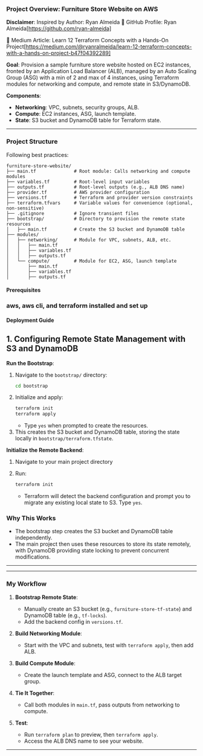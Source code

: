 ### Project Overview: Furniture Store Website on AWS
**Disclaimer**: Inspired by Author: Ryan Almeida
📌 GitHub Profile: Ryan Almeida[https://github.com/ryan-almeida]

📌 Medium Article: Learn 12 Terraform Concepts with a Hands-On Project[https://medium.com/@ryanralmeida/learn-12-terraform-concepts-with-a-hands-on-project-b47f04392289]

**Goal**: Provision a sample furniture store website hosted on EC2 instances, fronted by an Application Load Balancer (ALB), managed by an Auto Scaling Group (ASG) with a min of 2 and max of 4 instances, using Terraform modules for networking and compute, and remote state in S3/DynamoDB.

**Components**:
- **Networking**: VPC, subnets, security groups, ALB.
- **Compute**: EC2 instances, ASG, launch template.
- **State**: S3 bucket and DynamoDB table for Terraform state.

---

### Project Structure
Following best practices:

```
furniture-store-website/
├── main.tf              # Root module: Calls networking and compute modules
├── variables.tf         # Root-level input variables
├── outputs.tf           # Root-level outputs (e.g., ALB DNS name)
├── provider.tf          # AWS provider configuration
├── versions.tf          # Terraform and provider version constraints
├── terraform.tfvars     # Variable values for convenience (optional, non-sensitive)
├── .gitignore           # Ignore transient files
├── bootstrap/           # Directory to provision the remote state resources
│   ├── main.tf          # Create the S3 bucket and DynamoDB table
├── modules/
│   ├── networking/      # Module for VPC, subnets, ALB, etc.
│   │   ├── main.tf
│   │   ├── variables.tf
│   │   ├── outputs.tf
│   └── compute/         # Module for EC2, ASG, launch template
│       ├── main.tf
│       ├── variables.tf
│       ├── outputs.tf
```

#### Prerequisites

### aws, aws cli, and terraform installed and set up

#### Deployment Guide

## 1. Configuring Remote State Management with S3 and DynamoDB

**Run the Bootstrap**:
1. Navigate to the `bootstrap/` directory:
   ```bash
   cd bootstrap
   ```
2. Initialize and apply:
   ```bash
   terraform init
   terraform apply
   ```
   - Type `yes` when prompted to create the resources.
3. This creates the S3 bucket and DynamoDB table, storing the state locally in `bootstrap/terraform.tfstate`.

**Initialize the Remote Backend**:
1. Navigate to your main project directory

2. Run:
   ```bash
   terraform init
   ```
   - Terraform will detect the backend configuration and prompt you to migrate any existing local state to S3. Type `yes`.

### Why This Works
- The bootstrap step creates the S3 bucket and DynamoDB table independently.
- The main project then uses these resources to store its state remotely, with DynamoDB providing state locking to prevent concurrent modifications.

---

---


### My Workflow
1. **Bootstrap Remote State**:
   - Manually create an S3 bucket (e.g., `furniture-store-tf-state`) and DynamoDB table (e.g., `tf-locks`).
   - Add the backend config in `versions.tf`.

2. **Build Networking Module**:
   - Start with the VPC and subnets, test with `terraform apply`, then add ALB.

3. **Build Compute Module**:
   - Create the launch template and ASG, connect to the ALB target group.

4. **Tie It Together**:
   - Call both modules in `main.tf`, pass outputs from networking to compute.

5. **Test**:
   - Run `terraform plan` to preview, then `terraform apply`.
   - Access the ALB DNS name to see your website.

---